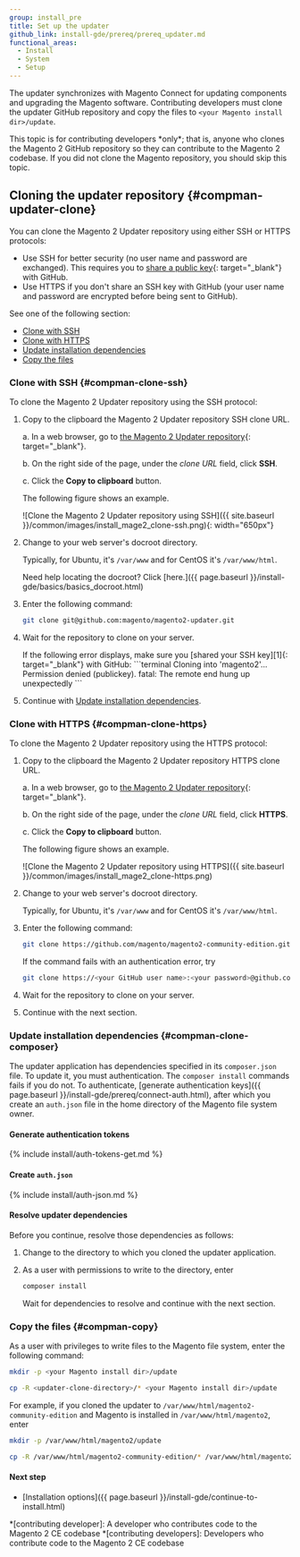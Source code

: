 ```yaml
---
group: install_pre
title: Set up the updater
github_link: install-gde/prereq/prereq_updater.md
functional_areas:
  - Install
  - System
  - Setup
---
```


The updater synchronizes with Magento Connect for updating components and upgrading the Magento software.
Contributing developers must clone the updater GitHub repository and copy the files to `<your Magento install dir>/update`.

<div class="bs-callout bs-callout-info" id="info" markdown="1">
This topic is for contributing developers *only*; that is, anyone who clones the Magento 2 GitHub repository so they can contribute to the Magento 2 codebase.
If you did not clone the Magento repository, you should skip this topic.
</div>

## Cloning the updater repository   {#compman-updater-clone}

You can clone the Magento 2 Updater repository using either SSH or HTTPS protocols:

* Use SSH for better security (no user name and password are exchanged).
This requires you to [share a public key][1]{: target="_blank"} with GitHub.
* Use HTTPS if you don't share an SSH key with GitHub (your user name and password are encrypted before being sent to GitHub).

See one of the following section:

* [Clone with SSH](#compman-clone-ssh)
* [Clone with HTTPS](#compman-clone-https)
* [Update installation dependencies](#compman-clone-composer)
* [Copy the files](#compman-copy)

### Clone with SSH   {#compman-clone-ssh}

To clone the Magento 2 Updater repository using the SSH protocol:

1.  Copy to the clipboard the Magento 2 Updater repository SSH clone URL.
    
    a. In a web browser, go to [the Magento 2 Updater repository][2]{: target="_blank"}.
    
    b. On the right side of the page, under the *clone URL* field, click **SSH**.
    
    c. Click the **Copy to clipboard** button.
    
    The following figure shows an example.
    
    ![Clone the Magento 2 Updater repository using SSH]({{ site.baseurl }}/common/images/install_mage2_clone-ssh.png){: width="650px"}

2.  Change to your web server's docroot directory.
    
    Typically, for Ubuntu, it's `/var/www` and for CentOS it's `/var/www/html`.
    
    Need help locating the docroot? Click [here.]({{ page.baseurl }}/install-gde/basics/basics_docroot.html)

3.  Enter the following command:
    ```bash
    git clone git@github.com:magento/magento2-updater.git
    ```

4.  Wait for the repository to clone on your server.
    
    <div class="bs-callout bs-callout-info" id="info" markdown="1">
    If the following error displays, make sure you [shared your SSH key][1]{: target="_blank"} with GitHub:
    ```terminal
    Cloning into 'magento2'...
    Permission denied (publickey).
    fatal: The remote end hung up unexpectedly
    ```
    </div>

5.  Continue with [Update installation dependencies](#compman-clone-composer).

### Clone with HTTPS   {#compman-clone-https}

To clone the Magento 2 Updater repository using the HTTPS protocol:

1.  Copy to the clipboard the Magento 2 Updater repository HTTPS clone URL.
    
    a. In a web browser, go to [the Magento 2 Updater repository][2]{: target="_blank"}.
    
    b. On the right side of the page, under the *clone URL* field, click **HTTPS**.
    
    c. Click the **Copy to clipboard** button.
    
    The following figure shows an example.
    
    ![Clone the Magento 2 Updater repository using HTTPS]({{ site.baseurl }}/common/images/install_mage2_clone-https.png)

2.  Change to your web server's docroot directory.
    
    Typically, for Ubuntu, it's `/var/www` and for CentOS it's `/var/www/html`.

3.  Enter the following command:

    ```bash
    git clone https://github.com/magento/magento2-community-edition.git
    ```
    
    If the command fails with an authentication error, try
    ```bash
    git clone https://<your GitHub user name>:<your password>@github.com/magento//magento2-community-edition.git
    ```
    
4.  Wait for the repository to clone on your server.

5.  Continue with the next section.

### Update installation dependencies   {#compman-clone-composer}

The updater application has dependencies specified in its `composer.json` file. To update it, you must authentication. The `composer install` commands fails if you do not. To authenticate, [generate authentication keys]({{ page.baseurl }}/install-gde/prereq/connect-auth.html), after which you create an `auth.json` file in the home directory of the Magento file system owner.

#### Generate authentication tokens

{% include install/auth-tokens-get.md %}

#### Create `auth.json`

{% include install/auth-json.md %}

#### Resolve updater dependencies

Before you continue, resolve those dependencies as follows:

1.  Change to the directory to which you cloned the updater application.
2.  As a user with permissions to write to the directory, enter
    ```bash
    composer install
    ```
    
    Wait for dependencies to resolve and continue with the next section.

### Copy the files   {#compman-copy}

As a user with privileges to write files to the Magento file system, enter the following command:

```bash
mkdir -p <your Magento install dir>/update
```
```bash
cp -R <updater-clone-directory>/* <your Magento install dir>/update
```

For example, if you cloned the updater to `/var/www/html/magento2-community-edition` and Magento is installed in `/var/www/html/magento2`, enter

```bash
mkdir -p /var/www/html/magento2/update
```
```bash
cp -R /var/www/html/magento2-community-edition/* /var/www/html/magento2/update
```
    
#### Next step

* [Installation options]({{ page.baseurl }}/install-gde/continue-to-install.html)

<!-- Link definitions -->

[1]: https://help.github.com/articles/generating-ssh-keys/
[2]: https://github.com/magento/magento2-community-edition

*[contributing developer]: A developer who contributes code to the Magento 2 CE codebase
*[contributing developers]: Developers who contribute code to the Magento 2 CE codebase
